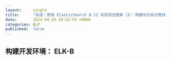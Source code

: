```yaml
---
layout:     single
title:      "实战：使用 ElasticSearch 8.13 实现混合搜索（3）：构建长文拆分管线（ chunking ）和重排序管线（ re-ranking ）"
date:       2024-04-29 19:52:59 +0800
categories: NLP
published:  false
---
```


## 构建开发环境： ELK-B 




